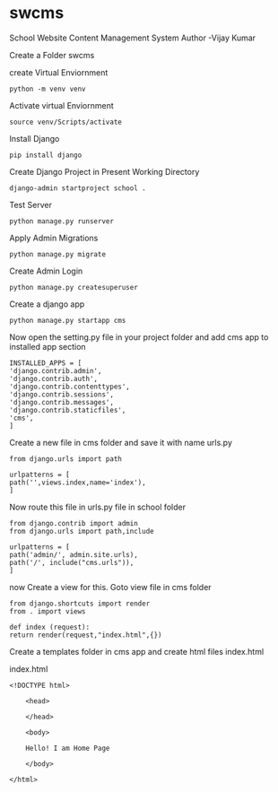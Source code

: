 # swcms
School Website Content Management System
Author -Vijay Kumar

Create a Folder swcms

create Virtual Enviornment

    python -m venv venv

Activate virtual Enviornment
    
    source venv/Scripts/activate

Install Django

    pip install django
    

Create Django Project in Present Working Directory

    django-admin startproject school .
    

Test Server

    python manage.py runserver 


Apply Admin Migrations

    python manage.py migrate

Create Admin Login

    python manage.py createsuperuser

Create a django app

    python manage.py startapp cms

Now open the setting.py file in your project folder and add cms app to installed app section

    INSTALLED_APPS = [
    'django.contrib.admin',
    'django.contrib.auth',
    'django.contrib.contenttypes',
    'django.contrib.sessions',
    'django.contrib.messages',
    'django.contrib.staticfiles',
    'cms',
    ]


Create a new file in cms folder and save it with name urls.py 

    from django.urls import path

    urlpatterns = [
    path('',views.index,name='index'),
    ]

Now route this file in urls.py file in school folder

    from django.contrib import admin
    from django.urls import path,include

    urlpatterns = [
    path('admin/', admin.site.urls),
    path('/', include("cms.urls")),
    ]

 now Create a view for this. Goto view file in cms folder

    from django.shortcuts import render
    from . import views

    def index (request):
    return render(request,"index.html",{})

Create a templates folder in cms app and create html files index.html

index.html

    <!DOCTYPE html>
    
        <head>

        </head>
        
        <body>
   
        Hello! I am Home Page
        
        </body>
        
    </html>
    
